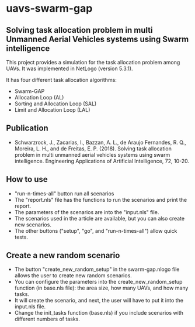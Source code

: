 # uavs-swarm-gap

Solving task allocation problem in multi Unmanned Aerial Vehicles systems using Swarm intelligence
----------------------------------------
This project provides a simulation for the task allocation problem among UAVs. 
It was implemented in NetLogo (version 5.3.1).

It has four different task allocation algorithms:
- Swarm-GAP
- Allocation Loop (AL)
- Sorting and Allocation Loop (SAL)
- Limit and Allocation Loop (LAL)


Publication
-------------
 - Schwarzrock, J., Zacarias, I., Bazzan, A. L., de Araujo Fernandes, R. Q., Moreira, L. H., and de Freitas, E. P. (2018). Solving task allocation problem in multi unmanned aerial vehicles systems using swarm intelligence. Engineering Applications of Artificial Intelligence, 72, 10-20.


How to use
---------------------------------------
 - "run-n-times-all" button run all scenarios 
 - The "report.nls" file has the functions to run the scenarios and print the report.
 - The parameters of the scenarios are into the "input.nls" file.
 - The scenarios used in the article are available,  but you can also create new scenarios.
 - The other buttons ("setup", "go", and "run-n-times-all") allow quick tests.


Create a new random scenario
---------------------------------------
 - The button "create_new_random_setup" in the swarm-gap.nlogo file allows the user to create new random scenarios.
 - You can configure the parameters into the create_new_random_setup function (in base.nls file): the area size, how many UAVs, and how many tasks.
 - It will create the scenario, and next, the user will have to put it into the input.nls file.
 - Change the init_tasks function (base.nls) if you include scenarios with different numbers of tasks. 



